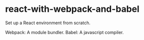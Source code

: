 # react-with-webpack-and-babel

Set up a React environment from scratch.

Webpack: A module bundler.
Babel: A javascript compiler.